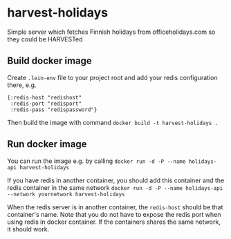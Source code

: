 # harvest-holidays

Simple server which fetches Finnish holidays from officeholidays.com so they could be HARVESTed

## Build docker image

Create `.lein-env` file to your project root and add your redis configuration there, e.g.

```
{:redis-host "redishost"
 :redis-port "redisport"
 :redis-pass "redispassword"}
```

Then build the image with command `docker build -t harvest-holidays .`

## Run docker image

You can run the image e.g. by calling `docker run -d -P --name holidays-api harvest-holidays`

If you have redis in another container, you should add this container and the redis container in the same network `docker run -d -P --name holidays-api --network yournetwork harvest-holidays`

When the redis server is in another container, the `redis-host` should be that container's name. Note that you do not have to expose the redis port when using redis in docker container. If the containers shares the same network, it should work.
